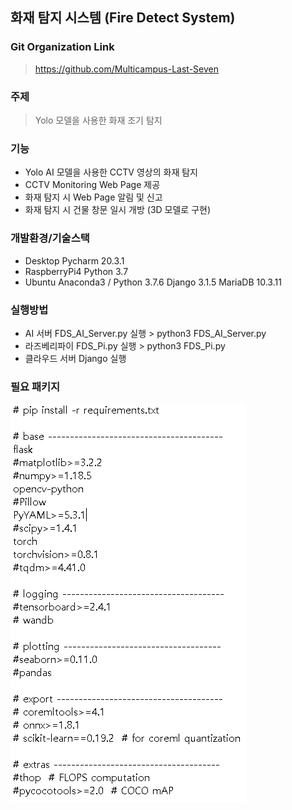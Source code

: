 ## 화재 탐지 시스템 (Fire Detect System)

### Git Organization Link

> https://github.com/Multicampus-Last-Seven



### 주제

>  Yolo 모델을 사용한 화재 조기 탐지



### 기능

- Yolo AI 모델을 사용한 CCTV 영상의 화재 탐지
- CCTV Monitoring Web Page 제공
- 화재 탐지 시 Web Page 알림 및 신고
- 화재 탐지 시 건물 창문 일시 개방 (3D 모델로 구현)



### 개발환경/기술스택

- Desktop
  Pycharm 20.3.1
- RaspberryPi4
  Python 3.7
- Ubuntu
  Anaconda3 / Python 3.7.6
  Django 3.1.5
  MariaDB 10.3.11



### 실행방법

- AI 서버
  FDS_AI_Server.py 실행 > python3 FDS_AI_Server.py
- 라즈베리파이
  FDS_Pi.py 실행 > python3 FDS_Pi.py
- 클라우드 서버
  Django 실행



### 필요 패키지

<img src="md-images/image-20210608094047628.png" align="left"/>



